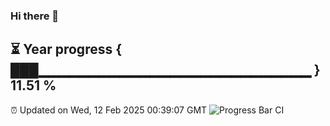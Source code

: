 ### Hi there 👋
⏳ Year progress { ███▁▁▁▁▁▁▁▁▁▁▁▁▁▁▁▁▁▁▁▁▁▁▁▁▁▁▁ } 11.51 %
---
⏰ Updated on Wed, 12 Feb 2025 00:39:07 GMT
![Progress Bar CI](https://github.com/Moyi321/Moyi321/workflows/Progress%20Bar%20CI/badge.svg)
